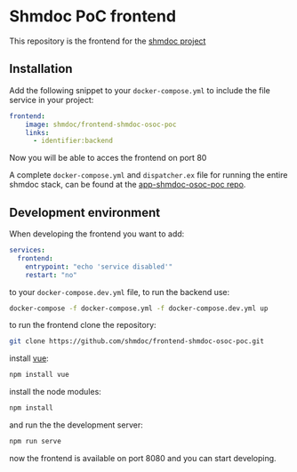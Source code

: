 # Shmdoc PoC frontend

This repository is the frontend for the [shmdoc project](https://github.com/shmdoc/app-shmdoc-osoc-poc)

## Installation

Add the following snippet to your `docker-compose.yml` to include the file service in your project:
```yaml
frontend:
    image: shmdoc/frontend-shmdoc-osoc-poc
    links:
      - identifier:backend
```
Now you will be able to acces the frontend on port 80


A complete `docker-compose.yml` and `dispatcher.ex` file for running the entire shmdoc stack, can be found at the [app-shmdoc-osoc-poc repo](https://github.com/shmdoc/app-shmdoc-osoc-poc#shmdoc-poc-application).

## Development environment

When developing the frontend you want to add: 
```yaml
services:
  frontend:
    entrypoint: "echo 'service disabled'"
    restart: "no"
```
to your `docker-compose.dev.yml` file, to run the backend use: 
```bash
docker-compose -f docker-compose.yml -f docker-compose.dev.yml up
```
to run the frontend clone the repository:
```bash
git clone https://github.com/shmdoc/frontend-shmdoc-osoc-poc.git
```
install [vue](https://vuejs.org/):
```bash
npm install vue
```
install the node modules:
```bash
npm install
```
and run the the development server:
```bash
npm run serve
```
now the frontend is available on port 8080 and you can start developing.
